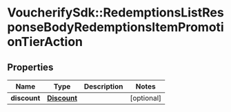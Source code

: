 # VoucherifySdk::RedemptionsListResponseBodyRedemptionsItemPromotionTierAction

## Properties

| Name | Type | Description | Notes |
| ---- | ---- | ----------- | ----- |
| **discount** | [**Discount**](Discount.md) |  | [optional] |

